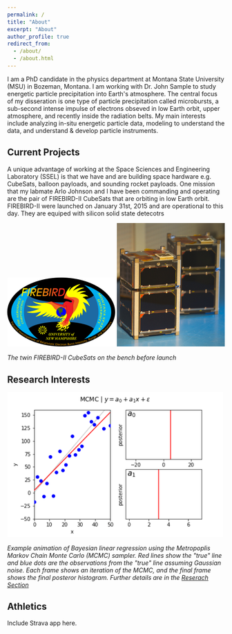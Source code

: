 ```yaml
---
permalink: /
title: "About"
excerpt: "About"
author_profile: true
redirect_from: 
  - /about/
  - /about.html
---
```


I am a PhD candidate in the physics department at Montana State University (MSU) in Bozeman, Montana. I am working with Dr. John Sample to study energetic particle precipitation into Earth's atmosphere. The central focus of my disseration is one type of particle precipitation called microbursts, a sub-second intense impulse of electrons obseved in low Earth orbit, upper atmosphere, and recently inside the radiation belts. My main interests include analyzing in-situ energetic particle data, modeling to understand the data, and understand & develop particle instruments.

## Current Projects
A unique advantage of working at the Space Sciences and Engineering Laboratory (SSEL) is that we have and are building space hardware e.g. CubeSats, balloon payloads, and sounding rocket payloads. One mission that my labmate Arlo Johnson and I have been commanding and operating are the pair of FIREBIRD-II CubeSats that are orbiting in low Earth orbit. FIREBIRD-II were launched on January 31st, 2015 and are operational to this day. They are equiped with silicon solid state detecotrs

<img src="../images/1_00_firebird_hires.png" alt="Drawing" style="width: 250px;"/>
<img src="../images/firebird_pose_v2.jpg" alt="Drawing" style="width: 250px;"/>

*The twin FIREBIRD-II CubeSats on the bench before launch*

## Research Interests

<img src="../images/linear_regression_from_scratch.gif" alt="Drawing" style="width: 500px;"/>

*Example animation of Bayesian linear regression using the Metropoplis Markov Chain Monte Carlo (MCMC) sampler. Red lines show the "true" line and blue dots are the observations from the "true" line assuming Gaussian noise. Each frame shows an iteration of the MCMC, and the final frame shows the final posteror histogram. Further details are in the [Reserach Section](www.stuff.com)*

## Athletics
Include Strava app here.
